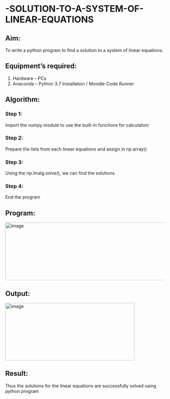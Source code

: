# -SOLUTION-TO-A-SYSTEM-OF-LINEAR-EQUATIONS
## Aim:
To write a python program to find a solution to a system of linear equations.
## Equipment’s required:
1. 	Hardware – PCs
2. 	Anaconda – Python 3.7 Installation / Moodle-Code Runner
## Algorithm:
### Step 1: 
Import the numpy module to use the built-in functions for calculation
### Step 2: 
Prepare the lists from each linear equations and assign in np.array()
### Step 3: 
Using the np.linalg.solve(), we can find the solutions.
### Step 4: 
End the program
## Program:
<img width="632" height="183" alt="image" src="https://github.com/user-attachments/assets/dc48fe1f-3378-4446-abdf-02214a28b946" />

## Output:
<img width="408" height="182" alt="image" src="https://github.com/user-attachments/assets/a28f7240-8f4f-45fa-93f3-0aed0a5704a8" />

## Result: 
Thus the solutions for the linear equations are successfully solved using python program

